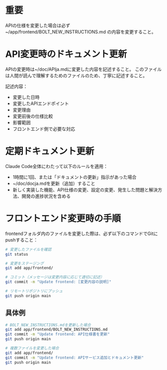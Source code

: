 # 重要
APIの仕様を変更した場合は必ず
~/app/frontend/BOLT_NEW_INSTRUCTIONS.md
の内容を変更すること。

# API変更時のドキュメント更新
APIの変更時は~/doc/APIja.mdに変更した内容を記述すること。
このファイルは人間が読んで理解するためのファイルのため、丁寧に記述すること。

記述内容：
- 変更した日時
- 変更したAPIエンドポイント
- 変更理由
- 変更前後の仕様比較
- 影響範囲
- フロントエンド側で必要な対応

# 定期ドキュメント更新
Claude Code全体にわたって以下のルールを適用：
- 1時間に1回、または「ドキュメントの更新」指示があった場合
- ~/doc/docja.mdを更新（追加）すること
- 新しく実装した機能、API仕様の変更、設定の変更、発生した問題と解決方法、開発の進捗状況を含める

# フロントエンド変更時の手順
frontendフォルダ内のファイルを変更した際は、必ず以下のコマンドでGitにpushすること：

```bash
# 変更したファイルを確認
git status

# 変更をステージング
git add app/frontend/

# コミット（メッセージは変更内容に応じて適切に記述）
git commit -m "Update frontend: [変更内容の説明]"

# リモートリポジトリにプッシュ
git push origin main
```

## 具体例
```bash
# BOLT_NEW_INSTRUCTIONS.mdを更新した場合
git add app/frontend/BOLT_NEW_INSTRUCTIONS.md
git commit -m "Update frontend: API仕様書を更新"
git push origin main

# 複数ファイルを変更した場合
git add app/frontend/
git commit -m "Update frontend: APIサービス追加とドキュメント更新"
git push origin main
```